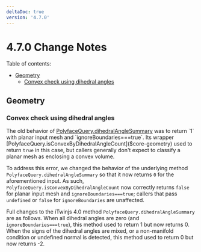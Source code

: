 ```yaml
---
deltaDoc: true
version: '4.7.0'
---
```

# 4.7.0 Change Notes

Table of contents:
- [Geometry](#geometry)
  - [Convex check using dihedral angles](#convex-check-using-dihedral-angles)

## Geometry

### Convex check using dihedral angles

The old behavior of [PolyfaceQuery.dihedralAngleSummary]($core-geometry) was to return `1` with planar input mesh and `ignoreBoundaries===true`. Its wrapper [PolyfaceQuery.isConvexByDihedralAngleCount]($core-geometry) used to return `true` in this case, but callers generally don't expect to classify a planar mesh as enclosing a convex volume.

To address this error, we changed the behavior of the underlying method `PolyfaceQuery.dihedralAngleSummary` so that it now returns `0` for the aforementioned input. As such, `PolyfaceQuery.isConvexByDihedralAngleCount` now correctly returns `false` for planar input mesh and `ignoreBoundaries===true`; callers that pass `undefined` or `false` for `ignoreBoundaries` are unaffected.

Full changes to the iTwinjs 4.0 method `PolyfaceQuery.dihedralAngleSummary` are as follows. When all dihedral angles are zero (and `ignoreBoundaries===true`), this method used to return 1 but now returns 0. When the signs of the dihedral angles are mixed, or a non-manifold condition or undefined normal is detected, this method used to return 0 but now returns -2.

